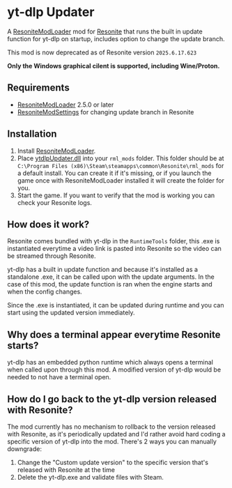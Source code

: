 # yt-dlp Updater
 
A [ResoniteModLoader](https://github.com/resonite-modding-group/ResoniteModLoader) mod for [Resonite](https://resonite.com/) that runs the built in update function for yt-dlp on startup, includes option to change the update branch.

This mod is now deprecated as of Resonite version `2025.6.17.623` 

**Only the Windows graphical cilent is supported, including Wine/Proton.**

## Requirements
- [ResoniteModLoader](https://github.com/resonite-modding-group/ResoniteModLoader) 2.5.0 or later
- [ResoniteModSettings](https://github.com/badhaloninja/ResoniteModSettings) for changing update branch in Resonite

## Installation
1. Install [ResoniteModLoader](https://github.com/resonite-modding-group/ResoniteModLoader).
2. Place [ytdlpUpdater.dll](https://github.com/Raidriar796/yt-dlp-Updater/releases/latest/download/ytdlpUpdater.dll) into your `rml_mods` folder. This folder should be at `C:\Program Files (x86)\Steam\steamapps\common\Resonite\rml_mods` for a default install. You can create it if it's missing, or if you launch the game once with ResoniteModLoader installed it will create the folder for you.
3. Start the game. If you want to verify that the mod is working you can check your Resonite logs.

## How does it work?

Resonite comes bundled with yt-dlp in the `RuntimeTools` folder, this .exe is instantiated everytime a video link is pasted into Resonite so the video can be streamed through Resonite.

yt-dlp has a built in update function and because it's installed as a standalone .exe, it can be called upon with the update arguments. In the case of this mod, the update function is ran when the engine starts and when the config changes.

Since the .exe is instantiated, it can be updated during runtime and you can start using the updated version immediately.

## Why does a terminal appear everytime Resonite starts?

yt-dlp has an embedded python runtime which always opens a terminal when called upon through this mod. A modified version of yt-dlp would be needed to not have a terminal open.

## How do I go back to the yt-dlp version released with Resonite?

The mod currently has no mechanism to rollback to the version released with Resonite, as it's periodically updated and I'd rather avoid hard coding a specific version of yt-dlp into the mod. There's 2 ways you can manually downgrade:
1. Change the "Custom update version" to the specific version that's released with Resonite at the time
2. Delete the yt-dlp.exe and validate files with Steam.
